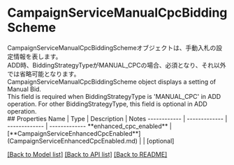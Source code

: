 # CampaignServiceManualCpcBiddingScheme

<div lang=\"ja\">CampaignServiceManualCpcBiddingSchemeオブジェクトは、手動入札の設定情報を表します。<br> ADD時、BiddingStrategyTypeがMANUAL_CPCの場合、必須となり、それ以外では省略可能となります。</div> <div lang=\"en\">CampaignServiceManualCpcBiddingScheme object displays a setting of Manual Bid.<br> This field is required when BiddingStrategyType is 'MANUAL_CPC' in ADD operation. For other BiddingStrategyType, this field is optional in ADD operation.</div> 
## Properties
Name | Type | Description | Notes
------------ | ------------- | ------------- | -------------
**enhanced_cpc_enabled** | [**CampaignServiceEnhancedCpcEnabled**](CampaignServiceEnhancedCpcEnabled.md) |  | [optional] 

[[Back to Model list]](../README.md#documentation-for-models) [[Back to API list]](../README.md#documentation-for-api-endpoints) [[Back to README]](../README.md)


